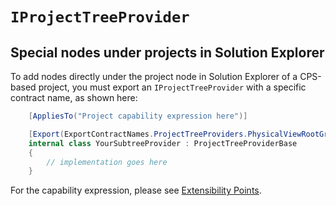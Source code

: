 `IProjectTreeProvider`
=================================================

## Special nodes under projects in Solution Explorer

To add nodes directly under the project node in Solution Explorer of a
CPS-based project, you must export an `IProjectTreeProvider` with a
specific contract name, as shown here:

```csharp
    [AppliesTo("Project capability expression here")]

    [Export(ExportContractNames.ProjectTreeProviders.PhysicalViewRootGraft, typeof(IProjectTreeProvider))]
    internal class YourSubtreeProvider : ProjectTreeProviderBase
    {
        // implementation goes here
    }
```

For the capability expression, please see
[Extensibility Points](Extensibility_points.md).
